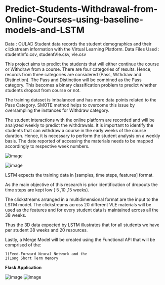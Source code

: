 # Predict-Students-Withdrawal-from-Online-Courses-using-baseline-models-and-LSTM

Data : OULAD Student data records the student demographics and their clickstream information with the Virtual Learning Platform.
Data Files Used : studentInfo.csv, studentVle.csv, vle.csv

This project aims to predict the students that will either continue the course or Withdraw from a course.
There are four categories of results. Hence, records from three categories are considered (Pass, Withdraw and Distinction). 
The Pass and Distinction will be combined as the Pass category. This becomes a binary classification problem to predict whether students dropout from course or not.

The training dataset is imbalanced and has more data points related to the Pass Category. SMOTE method helps to overcome this issue by oversampling the instances for Withdraw category.

The student interactions with the online platform are recorded and will be analyzed weekly to predict the withdrawals.
It is important to identify the students that can withdraw a course in the early weeks of the course duration. 
Hence, it is necessary to perform the student analysis on a weekly basis.
The date reported of accessing the materials needs to be mapped accordingly to respective week numbers.

![image](https://user-images.githubusercontent.com/13360000/112727966-ea700c00-8f1c-11eb-8dd9-463395e6294f.png)

![image](https://user-images.githubusercontent.com/13360000/112727974-f360dd80-8f1c-11eb-958c-0bd34b8ff337.png)

LSTM expects the training data in [samples, time steps, features] format.

As the main objective of this research is prior identification of dropouts the time steps are kept low ( 5 ,10 ,15 weeks).

The clickstreams arranged in a multidimensional format are the input to the LSTM model. The clickstreams across 20 different VLE materials will be used as the features and for every student data is maintained across all the 38 weeks.

Thus the 3D data expected by LSTM illustrates that for all students we have per student 38 weeks and 20 resources.

Lastly, a Merge Model will be created using the Functional API that will be comprised of the:

    1)Feed-Forward Neural Network and the 
    2)Long Short Term Memory
    
**Flask Application**

![image](https://user-images.githubusercontent.com/13360000/112753460-9a9e4d00-8fcf-11eb-97e4-16ae5cff7837.png)
![image](https://user-images.githubusercontent.com/13360000/112753514-b0ac0d80-8fcf-11eb-9405-d06d2cd70a49.png)


